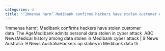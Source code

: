 ```yaml
---
categories: d
title: "‘Immense harm’ Medibank confirms hackers have stolen customer data  The Age"
---
```

‘Immense harm’: Medibank confirms hackers have stolen customer data&nbsp;&nbsp;The AgeMedibank admits personal data stolen in cyber attack&nbsp;&nbsp;ABC NewsMedical history among data stolen in Medibank cyber attack | 9 News Australia&nbsp;&nbsp;9 News AustraliaHackers up stakes in Medibank data th